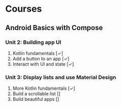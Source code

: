 # Courses
## Android Basics with Compose
### Unit 2: Building app UI
1. Kotlin fundamentals        [✓]
2. Add a button to an app     [✓]
3. Interact with UI and state [✓]

### Unit 3: Display lists and use Material Design 
1. More Kotlin fundamentals   [✓]
2. Build a scrollable list    []
3. Build beautiful apps       []

